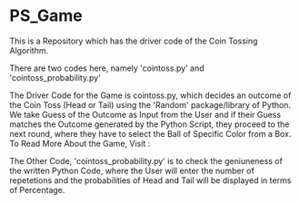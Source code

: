 # PS_Game

This is a Repository which has the driver code of the Coin Tossing Algorithm.

There are two codes here, namely 'cointoss.py' and 'cointoss_probability.py'

The Driver Code for the Game is cointoss.py, which decides an outcome of the Coin Toss (Head or Tail) using the 'Random' package/library of Python. We take Guess of the 
Outcome as Input from the User and if their Guess matches the Outcome generated by the Python Script, they proceed to the next round, where they have to select the Ball 
of Specific Color from a Box.
To Read More About the Game, Visit : 

The Other Code, 'cointoss_probability.py' is to check the geniuneness of the written Python Code, where the User will enter the number of repetetions and the probabilities
of Head and Tail will be displayed in terms of Percentage.
